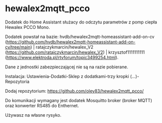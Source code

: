 # hewalex2mqtt_pcco
Dodatek do Home Assistant służacy do odczytu parametrów z pomp ciepła Hewalex PCCO Mono.

Dodatek powstał na bazie: hvdb/hewalex2mqtt-homeassistant-add-on-cv (https://github.com/hvdb/hewalex2mqtt-homeassistant-add-on-cv/tree/main) | ratajczykmarcin/hewalex_V2 (https://github.com/ratajczykmarcin/hewalex_V2) | krzysztof1111111111 (https://www.elektroda.pl/rtvforum/topic3499254.html).

Dane z jednostki zabezpieczającej nie są na razie pobierane.

Instalacja:
Ustawienia-Dodatki-Sklep z dodatkami-trzy kropki (...)-Repozytoria

Dodaj repozytorium: https://github.com/oley83/hewalex2mqtt_pcco/

Do komunikacji wymagany jest dodatek Mosquitto broker (broker MQTT) oraz konwerter RS485 do Enthernet.

Używasz na własne rysyko.
